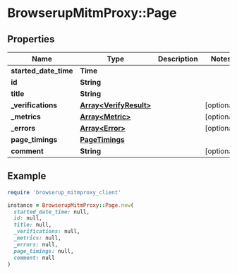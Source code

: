 # BrowserupMitmProxy::Page

## Properties

| Name | Type | Description | Notes |
| ---- | ---- | ----------- | ----- |
| **started_date_time** | **Time** |  |  |
| **id** | **String** |  |  |
| **title** | **String** |  |  |
| **_verifications** | [**Array&lt;VerifyResult&gt;**](VerifyResult.md) |  | [optional] |
| **_metrics** | [**Array&lt;Metric&gt;**](Metric.md) |  | [optional] |
| **_errors** | [**Array&lt;Error&gt;**](Error.md) |  | [optional] |
| **page_timings** | [**PageTimings**](PageTimings.md) |  |  |
| **comment** | **String** |  | [optional] |

## Example

```ruby
require 'browserup_mitmproxy_client'

instance = BrowserupMitmProxy::Page.new(
  started_date_time: null,
  id: null,
  title: null,
  _verifications: null,
  _metrics: null,
  _errors: null,
  page_timings: null,
  comment: null
)
```

